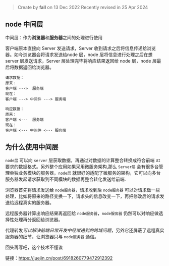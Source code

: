 > Create by **fall** on 13 Dec 2022
> Recently revised in 25 Apr 2024

## node 中间层

中间层：作为**浏览器**和**服务器**之间的处理进行使用

客户端原本直接向 Server 发送请求，Server 收到请求之后将信息传递给浏览器。如今浏览器会将请求发送给node 层，node 层将信息进行处理之后在想 server 层发送请求，Server 层处理完毕将响应结果返回给 node 层，node 层最后将数据返回给浏览器。

```
请求数据：
原来：
客户端 --->  服务端
现在：
客户端 ---> 中间件 ---> 服务端

响应数据：
原来：
客户端 <---  服务端
现在：
客户端 <--- 中间件 <--- 服务端
```

## 为什么使用中间层

`node层` 可以向 `server` 层获取数据，再通过对数据的计算整合转换成符合前端 `UI` 要求的数据格式。另外整个应用如果采用微服务架构,那么 `Server层` 会有很多台管理单独业务模块的服务器，`node层` 就很好的适配了微服务的架构，它可以向多台服务器发起请求获取到不同模块的数据再整合转化发送给前端.

浏览器首先将请求发送给 `node服务器`，请求收到后 `node服务器` 可以对请求做一些处理，比如将原来的路径变换一下，请求头的信息改变一下，再把修改后的请求发送给远程真实的服务器。

远程服务器计算出响应结果再返回给 `node服务器`，`node服务器` 仍然可以对响应做选择性处理再分返回给浏览器。

代理转发*可以解决前端日常开发中经常遇到的跨域问题*，另外它还屏蔽了远程真实服务器的细节，让浏览器只与 `node服务器` 通信。

回头再写吧，这个技术不懂诶

链接：https://juejin.cn/post/6918260779472912392